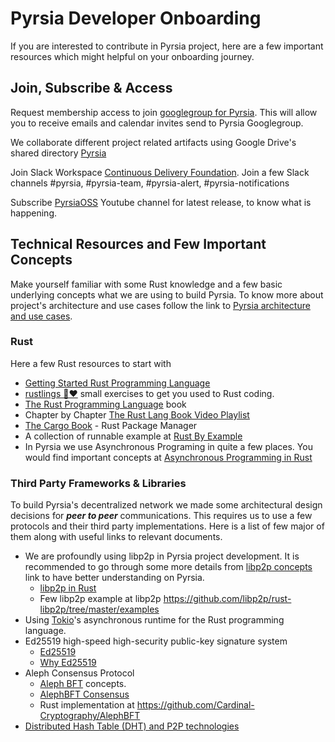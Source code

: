 # Pyrsia Developer Onboarding

If you are interested to contribute in Pyrsia project, here are a few important resources which might helpful on your onboarding journey.

## Join, Subscribe & Access

Request membership access to join [googlegroup for Pyrsia](https://groups.google.com/g/pyrsia). This will allow you to
receive emails and calendar invites send to Pyrsia Googlegroup.

We collaborate different project related artifacts using Google Drive's shared directory
[Pyrsia](https://drive.google.com/drive/folders/1vXO2YUjdyFXfjNGiKn82kUQ5ePrzp_jV?usp=share_link)

Join Slack Workspace [Continuous Delivery Foundation](https://cdeliveryfdn.slack.com/). Join a few Slack channels #pyrsia, #pyrsia-team, #pyrsia-alert, #pyrsia-notifications

Subscribe [PyrsiaOSS](https://www.youtube.com/channel/UClPQKloIElvJk7EdSST3W5g) Youtube channel for latest release, to know what is happening.

## Technical Resources and Few Important Concepts

Make yourself familiar with some Rust knowledge and a few basic underlying concepts what we are using to build Pyrsia.
To know more about project's architecture and use cases follow the link to
[Pyrsia architecture and use cases](https://github.com/pyrsia/pyrsia/blob/main/docs/developers/pyrsia-architecture-and-use-cases.md).

### Rust

Here a few Rust resources to start with

- [Getting Started Rust Programming Language](https://www.rust-lang.org/learn/get-started)
- [rustlings 🦀❤️](https://github.com/rust-lang/rustlings) small exercises to get you used to Rust coding.
- [The Rust Programming Language](https://doc.rust-lang.org/stable/book/) book
- Chapter by Chapter [The Rust Lang Book Video Playlist](https://www.youtube.com/playlist?list=PLai5B987bZ9CoVR-QEIN9foz4QCJ0H2Y8)
- [The Cargo Book](https://doc.rust-lang.org/cargo/index.html) - Rust Package Manager
- A collection of runnable example at [Rust By Example](https://doc.rust-lang.org/stable/rust-by-example/)
- In Pyrsia we use Asynchronous Programing in quite a few places. You would find important concepts at [Asynchronous Programming in Rust](https://rust-lang.github.io/async-book/)

### Third Party Frameworks & Libraries

To build Pyrsia's decentralized network we made some architectural design decisions for **_peer to peer_**
communications. This requires us to use a few protocols and their third party implementations. Here is a list of few
major of them along with useful links to relevant documents.

- We are profoundly using libp2p in Pyrsia project development. It is recommended to go through some more details from
[libp2p concepts](https://docs.libp2p.io/concepts/) link to have better understanding on Pyrsia.
  - [libp2p in Rust](https://github.com/libp2p/rust-libp2p)
  - Few libp2p example at libp2p https://github.com/libp2p/rust-libp2p/tree/master/examples
- Using [Tokio](https://tokio.rs/tokio/tutorial)'s asynchronous runtime for the Rust programming language.
- Ed25519 high-speed high-security public-key signature system
  - [Ed25519](https://ed25519.cr.yp.to/index.html)
  - [Why Ed25519](https://sectigostore.com/blog/ecdsa-vs-rsa-everything-you-need-to-know/)
- Aleph Consensus Protocol
  - [Aleph BFT](https://cardinal-cryptography.github.io/AlephBFT/what_is_aleph_bft.html) concepts.
  - [AlephBFT Consensus](https://docs.alephzero.org/aleph-zero/explore/alephbft-consensus)
  - Rust implementation at https://github.com/Cardinal-Cryptography/AlephBFT
- [Distributed Hash Table (DHT) and P2P technologies](https://www.sobyte.net/post/2022-01/dht-and-p2p/)
